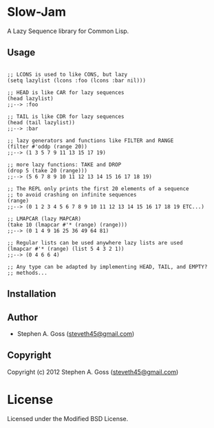 # Slow-Jam

A Lazy Sequence library for Common Lisp.

## Usage

```common-lisp

;; LCONS is used to like CONS, but lazy
(setq lazylist (lcons :foo (lcons :bar nil)))

;; HEAD is like CAR for lazy sequences
(head lazylist)
;;--> :foo

;; TAIL is like CDR for lazy sequences
(head (tail lazylist))
;;--> :bar

;; lazy generators and functions like FILTER and RANGE
(filter #'oddp (range 20))
;;--> (1 3 5 7 9 11 13 15 17 19)

;; more lazy functions: TAKE and DROP
(drop 5 (take 20 (range)))
;;--> (5 6 7 8 9 10 11 12 13 14 15 16 17 18 19)

;; The REPL only prints the first 20 elements of a sequence
;; to avoid crashing on infinite sequences
(range)
;;--> (0 1 2 3 4 5 6 7 8 9 10 11 12 13 14 15 16 17 18 19 ETC...)

;; LMAPCAR (lazy MAPCAR)
(take 10 (lmapcar #'* (range) (range)))
;;--> (0 1 4 9 16 25 36 49 64 81)

;; Regular lists can be used anywhere lazy lists are used
(lmapcar #'* (range) (list 5 4 3 2 1))
;;--> (0 4 6 6 4)

;; Any type can be adapted by implementing HEAD, TAIL, and EMPTY?
;; methods...

```

## Installation

## Author

* Stephen A. Goss (steveth45@gmail.com)

## Copyright

Copyright (c) 2012 Stephen A. Goss (steveth45@gmail.com)

# License

Licensed under the Modified BSD License.

